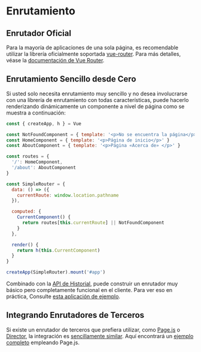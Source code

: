 # Enrutamiento

## Enrutador Oficial

Para la mayoría de aplicaciones de una sola página, es recomendable utilizar la librería oficialmente soportada [vue-router](https://github.com/vuejs/vue-router-next). Para más detalles, véase la [documentación de Vue Router](https://next.router.vuejs.org/).

## Enrutamiento Sencillo desde Cero

Si usted solo necesita enrutamiento muy sencillo y no desea involucrarse con una librería de enrutamiento con todas características, puede hacerlo renderizando dinámicamente un componente a nivel de página como se muestra a continuación:

```js
const { createApp, h } = Vue

const NotFoundComponent = { template: '<p>No se encuentra la página</p>' }
const HomeComponent = { template: '<p>Página de inicio</p>' }
const AboutComponent = { template: '<p>Página «Acerca de» </p>' }

const routes = {
  '/': HomeComponent,
  '/about': AboutComponent
}

const SimpleRouter = {
  data: () => ({
    currentRoute: window.location.pathname
  }),

  computed: {
    CurrentComponent() {
      return routes[this.currentRoute] || NotFoundComponent
    }
  },

  render() {
    return h(this.CurrentComponent)
  }
}

createApp(SimpleRouter).mount('#app')
```

Combinado con la [API de Historial](https://developer.mozilla.org/en-US/docs/Web/API/History_API/Working_with_the_History_API), puede construir un enrutador muy básico pero completamente funcional en el cliente. Para ver eso en práctica, Consulte [esta aplicación de ejemplo](https://github.com/phanan/vue-3.0-simple-routing-example).

## Integrando Enrutadores de Terceros

Si existe un enrutador de terceros que prefiera utilizar, como [Page.js](https://github.com/visionmedia/page.js) o [Director](https://github.com/flatiron/director), la integración es [sencillamente similar](https://github.com/phanan/vue-3.0-simple-routing-example/compare/master...pagejs). Aquí encontrará un [ejemplo completo](https://github.com/phanan/vue-3.0-simple-routing-example/tree/pagejs) empleando Page.js.
